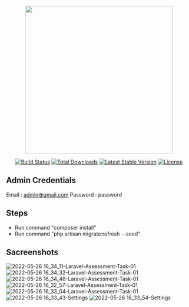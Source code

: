 <p align="center"><a href="https://laravel.com" target="_blank"><img src="https://raw.githubusercontent.com/laravel/art/master/logo-lockup/5%20SVG/2%20CMYK/1%20Full%20Color/laravel-logolockup-cmyk-red.svg" width="400"></a></p>

<p align="center">
<a href="https://travis-ci.org/laravel/framework"><img src="https://travis-ci.org/laravel/framework.svg" alt="Build Status"></a>
<a href="https://packagist.org/packages/laravel/framework"><img src="https://img.shields.io/packagist/dt/laravel/framework" alt="Total Downloads"></a>
<a href="https://packagist.org/packages/laravel/framework"><img src="https://img.shields.io/packagist/v/laravel/framework" alt="Latest Stable Version"></a>
<a href="https://packagist.org/packages/laravel/framework"><img src="https://img.shields.io/packagist/l/laravel/framework" alt="License"></a>
</p>

## Admin Credentials
Email : admin@gmail.com
Password : password


## Steps
 
- Run command "composer install" 
- Run command "php artisan migrate:refresh --seed" 

## Sacreenshots


![2022-05-26 16_34_11-Laravel-Assessment-Task-01](https://user-images.githubusercontent.com/46774729/170476106-28c3c449-a88c-4474-a156-df6df37f73af.png)
![2022-05-26 16_34_32-Laravel-Assessment-Task-01](https://user-images.githubusercontent.com/46774729/170476111-e93de450-4391-42fc-aa07-2c93bf3bf1d6.png)
![2022-05-26 16_34_48-Laravel-Assessment-Task-01](https://user-images.githubusercontent.com/46774729/170476116-692e1082-8abf-4f43-8355-d9db0cd8590e.png)
![2022-05-26 16_32_57-Laravel-Assessment-Task-01](https://user-images.githubusercontent.com/46774729/170476121-269d7a6a-ffc8-499d-9900-56b081fb2731.png)
![2022-05-26 16_33_04-Laravel-Assessment-Task-01](https://user-images.githubusercontent.com/46774729/170476127-72cf387e-1aac-414c-8dce-211c260ee8ff.png)
![2022-05-26 16_33_43-Settings](https://user-images.githubusercontent.com/46774729/170476129-caa939d0-d577-4012-aae5-de191cf1299a.png)
![2022-05-26 16_33_54-Settings](https://user-images.githubusercontent.com/46774729/170476131-ba639c1d-ae81-444a-9913-7c1855ff4ece.png)
